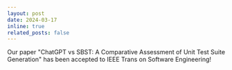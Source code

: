 ```yaml
---
layout: post
date: 2024-03-17
inline: true
related_posts: false
---
```


Our paper "ChatGPT vs SBST: A Comparative Assessment of Unit Test Suite Generation" has been accepted to IEEE Trans on Software Engineering!